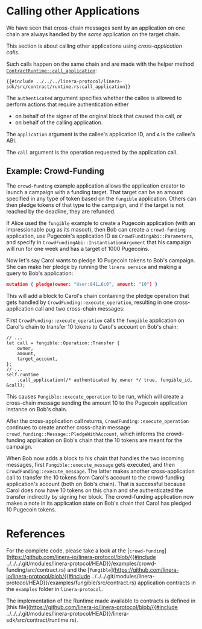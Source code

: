 # Calling other Applications

We have seen that cross-chain messages sent by an application on one chain are
always handled by the _same_ application on the target chain.

This section is about calling other applications using _cross-application
calls_.

Such calls happen on the same chain and are made with the helper method
[`ContractRuntime::call_application`](https://docs.rs/linera-sdk/latest/linera_sdk/contract/type.ContractRuntime.html#call_application):

```rust,ignore
{{#include ../../../linera-protocol/linera-sdk/src/contract/runtime.rs:call_application}}
```

The `authenticated` argument specifies whether the callee is allowed to perform
actions that require authentication either

- on behalf of the signer of the original block that caused this call, or
- on behalf of the calling application.

The `application` argument is the callee's application ID, and `A` is the
callee's ABI.

The `call` argument is the operation requested by the application call.

## Example: Crowd-Funding

The `crowd-funding` example application allows the application creator to launch
a campaign with a funding target. That target can be an amount specified in any
type of token based on the `fungible` application. Others can then pledge tokens
of that type to the campaign, and if the target is not reached by the deadline,
they are refunded.

If Alice used the `fungible` example to create a Pugecoin application (with an
impressionable pug as its mascot), then Bob can create a `crowd-funding`
application, use Pugecoin's application ID as `CrowdFundingAbi::Parameters`, and
specify in `CrowdFundingAbi::InstantiationArgument` that his campaign will run
for one week and has a target of 1000 Pugecoins.

Now let's say Carol wants to pledge 10 Pugecoin tokens to Bob's campaign. She
can make her pledge by running the `linera service` and making a query to Bob's
application:

```json
mutation { pledge(owner: "User:841…6c0", amount: "10") }
```

This will add a block to Carol's chain containing the pledge operation that gets
handled by `CrowdFunding::execute_operation`, resulting in one cross-application
call and two cross-chain messages:

First `CrowdFunding::execute_operation` calls the `fungible` application on
Carol's chain to transfer 10 tokens to Carol's account on Bob's chain:

```rust,ignore
// ...
let call = fungible::Operation::Transfer {
    owner,
    amount,
    target_account,
};
// ...
self.runtime
    .call_application(/* authenticated by owner */ true, fungible_id, &call);
```

This causes `Fungible::execute_operation` to be run, which will create a
cross-chain message sending the amount 10 to the Pugecoin application instance
on Bob's chain.

After the cross-application call returns, `CrowdFunding::execute_operation`
continues to create another cross-chain message
`crowd_funding::Message::PledgeWithAccount`, which informs the crowd-funding
application on Bob's chain that the 10 tokens are meant for the campaign.

When Bob now adds a block to his chain that handles the two incoming messages,
first `Fungible::execute_message` gets executed, and then
`CrowdFunding::execute_message`. The latter makes another cross-application call
to transfer the 10 tokens from Carol's account to the crowd-funding
application's account (both on Bob's chain). That is successful because Carol
does now have 10 tokens on this chain and she authenticated the transfer
indirectly by signing her block. The crowd-funding application now makes a note
in its application state on Bob's chain that Carol has pledged 10 Pugecoin
tokens.

# References

For the complete code, please take a look at the
[`crowd-funding`](https://github.com/linera-io/linera-protocol/blob/{{#include
../../../.git/modules/linera-protocol/HEAD}}/examples/crowd-funding/src/contract.rs)
and the
[`fungible`](https://github.com/linera-io/linera-protocol/blob/{{#include
../../../.git/modules/linera-protocol/HEAD}}/examples/fungible/src/contract.rs)
application contracts in the `examples` folder in `linera-protocol`.

The implementation of the Runtime made available to contracts is defined in
[this file](https://github.com/linera-io/linera-protocol/blob/{{#include
../../../.git/modules/linera-protocol/HEAD}}/linera-sdk/src/contract/runtime.rs).
